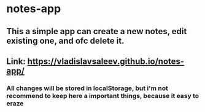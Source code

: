 # notes-app
## This a simple app can create a new notes, edit existing one, and ofc delete it.
## Link: https://vladislavsaleev.github.io/notes-app/
### All changes will be stored in localStorage, but i'm not recommend to keep here a important things, because it easy to eraze
